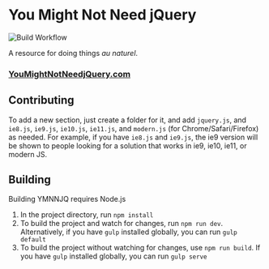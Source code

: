 # You Might Not Need jQuery

![Build Workflow](https://github.com/HubSpot/youmightnotneedjquery/actions/workflows/build.yml/badge.svg)

A resource for doing things _au naturel_.

### [YouMightNotNeedjQuery.com](https://youmightnotneedjquery.com)

## Contributing

To add a new section, just create a folder for it, and add `jquery.js`, and `ie8.js`, `ie9.js`, `ie10.js`, `ie11.js`, and `modern.js` (for Chrome/Safari/Firefox) as needed. For example, if you have `ie8.js` and `ie9.js`, the ie9 version will be shown to people looking for a solution that works in ie9, ie10, ie11, or modern JS.

## Building

Building YMNNJQ requires Node.js

1. In the project directory, run `npm install`
1. To build the project and watch for changes, run `npm run dev`. Alternatively, if you have `gulp` installed globally, you can run `gulp default`
1. To build the project without watching for changes, use `npm run build`. If you have `gulp` installed globally, you can run `gulp serve`
